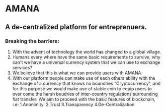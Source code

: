 # AMANA
## A de-centralized platform for entreprenuers.
### Breaking the barriers:
  1. With the advent of technology the world has changed to a global village.
  2. Humans every where have the same basic requirements to survive, why can't we have a universal currency system that we can use to exchange services?
  3. We believe that this is what we can provide users with AMANA.
  4. With our platform people can make use of each others ability with the exchange of a currency that knows no boundries "Cryptocurrency", and for this purpose we would make use of stable coin to equip users to over come the harsh boudries of inter-country regulations surrounding fiat transfer.
   We aim to proceed with the basic features of blockchain, i.e:
      1.Anonimity.
      2.Trust
      3.Transparency
      4.De-Centralization.
